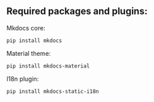 ## Required packages and plugins:

Mkdocs core:

`pip install mkdocs`

Material theme:

`pip install mkdocs-material`

I18n plugin:

`pip install mkdocs-static-i18n`
